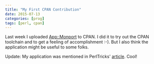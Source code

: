 ```yaml
---
title: "My First CPAN Contribution"
date: 2015-07-13
categories: [prog]
tags: [perl, cpan]
---
```


Last week I uploaded [App::Monport](http://metacpan.org/pod/App::Monport) to CPAN. I did it to try out the CPAN toolchain and to get a feeling of accomplishment :-). But I also think the application might be useful to some folks.

Update: My application was mentioned in PerlTricks' [article](http://perltricks.com/article/184/2015/8/4/What-s-new-on-CPAN---July-2015). Cool!
